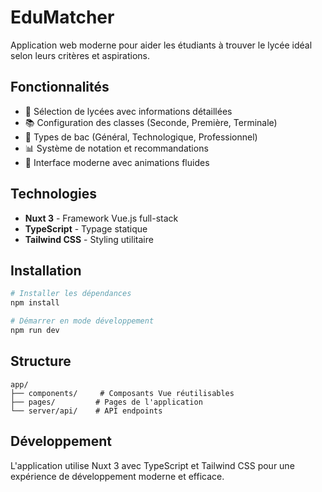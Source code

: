 # EduMatcher

Application web moderne pour aider les étudiants à trouver le lycée idéal selon leurs critères et aspirations.

## Fonctionnalités

- 🏫 Sélection de lycées avec informations détaillées
- 📚 Configuration des classes (Seconde, Première, Terminale)
- 🎯 Types de bac (Général, Technologique, Professionnel)
- 📊 Système de notation et recommandations
- 🎨 Interface moderne avec animations fluides

## Technologies

- **Nuxt 3** - Framework Vue.js full-stack
- **TypeScript** - Typage statique
- **Tailwind CSS** - Styling utilitaire

## Installation

```bash
# Installer les dépendances
npm install

# Démarrer en mode développement
npm run dev
```

## Structure

```
app/
├── components/     # Composants Vue réutilisables
├── pages/         # Pages de l'application
└── server/api/    # API endpoints
```

## Développement

L'application utilise Nuxt 3 avec TypeScript et Tailwind CSS pour une expérience de développement moderne et efficace.
